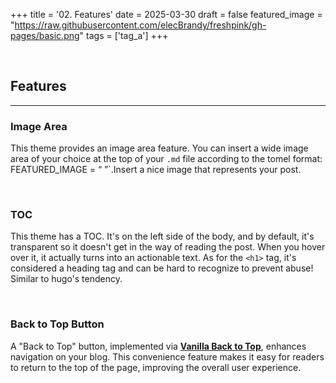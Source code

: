 +++
title = '02. Features'
date = 2025-03-30
draft = false
featured_image = "https://raw.githubusercontent.com/elecBrandy/freshpink/gh-pages/basic.png"
tags = ['tag_a']
+++

<br>

## Features
____

### Image Area
This theme provides an image area feature. You can insert a wide image area of your choice at the top of your `.md` file according to the tomel format: FEATURED_IMAGE = “ ”`.Insert a nice image that represents your post.

<br>

### TOC
This theme has a TOC. It's on the left side of the body, and by default, it's transparent so it doesn't get in the way of reading the post. When you hover over it, it actually turns into an actionable text. As for the `<h1>` tag, it's considered a heading tag and can be hard to recognize to prevent abuse! Similar to hugo's tendency.

<br>

### Back to Top Button
A "Back to Top" button, implemented via [**Vanilla Back to Top**](https://github.com/vfeskov/vanilla-back-to-top), enhances navigation on your blog. This convenience feature makes it easy for readers to return to the top of the page, improving the overall user experience.

<br>
<br>
